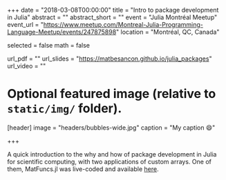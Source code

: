 +++
date = "2018-03-08T00:00:00"
title = "Intro to package development in Julia"
abstract = ""
abstract_short = ""
event = "Julia Montréal Meetup"
event_url = "https://www.meetup.com/Montreal-Julia-Programming-Language-Meetup/events/247875898"
location = "Montréal, QC, Canada"

selected = false
math = false

url_pdf = ""
url_slides = "https://matbesancon.github.io/julia_packages"
url_video = ""

# Optional featured image (relative to `static/img/` folder).
[header]
image = "headers/bubbles-wide.jpg"
caption = "My caption :smile:"

+++

A quick introduction to the why and how of package development in Julia for
scientific computing, with two applications of custom arrays. One of them,
MatFuncs.jl was live-coded and available [here](https://github.com/matbesancon/MatFuncs.jl).
